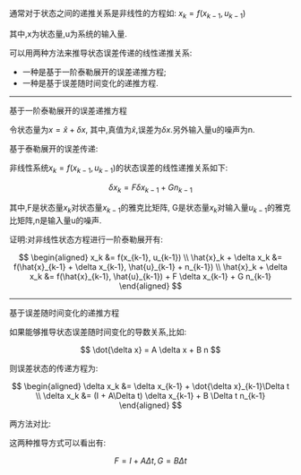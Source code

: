 
通常对于状态之间的递推关系是非线性的方程如:
$x_k = f(x_{k-1}, u_{k-1})$

其中,x为状态量,u为系统的输入量.

可以用两种方法来推导状态误差传递的线性递推关系:
- 一种是基于一阶泰勒展开的误差递推方程;
- 一种是基于误差随时间变化的递推方程.

---
基于一阶泰勒展开的误差递推方程

令状态量为$x=\hat{x} + \delta x$, 其中,真值为$\hat{x}$,误差为$\delta x$.另外输入量u的噪声为n.

基于泰勒展开的误差传递:

非线性系统$x_k = f(x_{k-1}, u_{k-1})$的状态误差的线性递推关系如下:

$$
\delta x_k = F \delta x_{k-1} + G n_{k-1}
$$

其中,F是状态量$x_k$对状态量$x_{k-1}$的雅克比矩阵, G是状态量$x_k$对输入量$u_{k-1}$的雅克比矩阵,n是输入量u的噪声.

证明:对非线性状态方程进行一阶泰勒展开有:

$$
\begin{aligned}
x_k &= f(x_{k-1}, u_{k-1}) \\
\hat{x}_k + \delta x_k &= f(\hat{x}_{k-1} + \delta x_{k-1}, \hat{u}_{k-1} + n_{k-1}) \\
\hat{x}_k + \delta x_k &= f(\hat{x}_{k-1}, \hat{u}_{k-1}) + F \delta x_{k-1} + G n_{k-1}
\end{aligned}
$$

---
基于误差随时间变化的递推方程

如果能够推导状态误差随时间变化的导数关系,比如:

$$
\dot{\delta x} = A \delta x  + B n
$$

则误差状态的传递方程为:

$$
\begin{aligned}
\delta x_k &= \delta x_{k-1} + \dot{\delta x}_{k-1}\Delta t \\ 
\delta x_k &= (I + A\Delta t) \delta x_{k-1} + B \Delta t n_{k-1}
\end{aligned}
$$

两方法对比:

这两种推导方式可以看出有:

$$
F= I + A \Delta t , G = B \Delta t
$$
